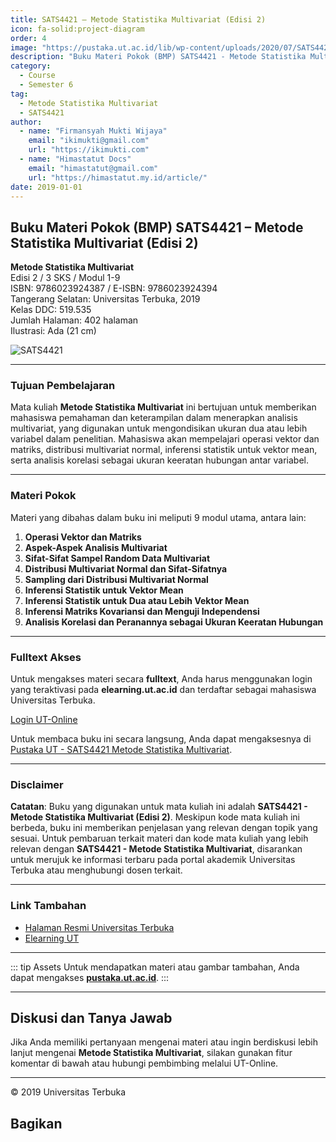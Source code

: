 ```yaml
--- 
title: SATS4421 – Metode Statistika Multivariat (Edisi 2)
icon: fa-solid:project-diagram
order: 4
image: "https://pustaka.ut.ac.id/lib/wp-content/uploads/2020/07/SATS442102.jpg"
description: "Buku Materi Pokok (BMP) SATS4421 - Metode Statistika Multivariat"
category:
  - Course
  - Semester 6
tag:
  - Metode Statistika Multivariat
  - SATS4421
author:
  - name: "Firmansyah Mukti Wijaya"
    email: "ikimukti@gmail.com"
    url: "https://ikimukti.com"
  - name: "Himastatut Docs"
    email: "himastatut@gmail.com"
    url: "https://himastatut.my.id/article/"
date: 2019-01-01
--- 
```


## Buku Materi Pokok (BMP) SATS4421 – Metode Statistika Multivariat (Edisi 2)

**Metode Statistika Multivariat**  
Edisi 2 / 3 SKS / Modul 1-9  
ISBN: 9786023924387 / E-ISBN: 9786023924394  
Tangerang Selatan: Universitas Terbuka, 2019  
Kelas DDC: 519.535  
Jumlah Halaman: 402 halaman  
Ilustrasi: Ada (21 cm)

![SATS4421](https://pustaka.ut.ac.id/lib/wp-content/uploads/2020/07/SATS442102.jpg)

--- 

### Tujuan Pembelajaran

Mata kuliah **Metode Statistika Multivariat** ini bertujuan untuk memberikan mahasiswa pemahaman dan keterampilan dalam menerapkan analisis multivariat, yang digunakan untuk mengondisikan ukuran dua atau lebih variabel dalam penelitian. Mahasiswa akan mempelajari operasi vektor dan matriks, distribusi multivariat normal, inferensi statistik untuk vektor mean, serta analisis korelasi sebagai ukuran keeratan hubungan antar variabel.

--- 

### Materi Pokok

Materi yang dibahas dalam buku ini meliputi 9 modul utama, antara lain:

1. **Operasi Vektor dan Matriks**
2. **Aspek-Aspek Analisis Multivariat**
3. **Sifat-Sifat Sampel Random Data Multivariat**
4. **Distribusi Multivariat Normal dan Sifat-Sifatnya**
5. **Sampling dari Distribusi Multivariat Normal**
6. **Inferensi Statistik untuk Vektor Mean**
7. **Inferensi Statistik untuk Dua atau Lebih Vektor Mean**
8. **Inferensi Matriks Kovariansi dan Menguji Independensi**
9. **Analisis Korelasi dan Peranannya sebagai Ukuran Keeratan Hubungan**

--- 

### Fulltext Akses

Untuk mengakses materi secara **fulltext**, Anda harus menggunakan login yang teraktivasi pada **elearning.ut.ac.id** dan terdaftar sebagai mahasiswa Universitas Terbuka.

[Login UT-Online](http://elearning.ut.ac.id)

Untuk membaca buku ini secara langsung, Anda dapat mengaksesnya di [Pustaka UT - SATS4421 Metode Statistika Multivariat](https://pustaka.ut.ac.id/lib/sats4421-metode-statistika-multivariat-edisi-2-2/).

--- 

### Disclaimer

**Catatan**: Buku yang digunakan untuk mata kuliah ini adalah **SATS4421 - Metode Statistika Multivariat (Edisi 2)**. Meskipun kode mata kuliah ini berbeda, buku ini memberikan penjelasan yang relevan dengan topik yang sesuai. Untuk pembaruan terkait materi dan kode mata kuliah yang lebih relevan dengan **SATS4421 - Metode Statistika Multivariat**, disarankan untuk merujuk ke informasi terbaru pada portal akademik Universitas Terbuka atau menghubungi dosen terkait.

--- 

### Link Tambahan

- [Halaman Resmi Universitas Terbuka](https://www.ut.ac.id)
- [Elearning UT](http://elearning.ut.ac.id)

--- 

::: tip Assets
Untuk mendapatkan materi atau gambar tambahan, Anda dapat mengakses **[pustaka.ut.ac.id](https://pustaka.ut.ac.id)**.
:::

--- 

## Diskusi dan Tanya Jawab

Jika Anda memiliki pertanyaan mengenai materi atau ingin berdiskusi lebih lanjut mengenai **Metode Statistika Multivariat**, silakan gunakan fitur komentar di bawah atau hubungi pembimbing melalui UT-Online.

--- 

<footer>
  <p>© 2019 Universitas Terbuka</p>
</footer>


## Bagikan
<Share colorful />
<GitContributors />
<GitChangelog />